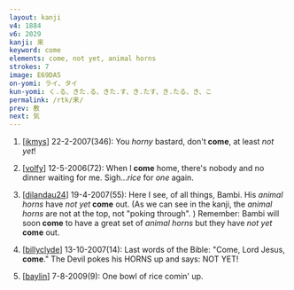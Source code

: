 ```yaml
---
layout: kanji
v4: 1884
v6: 2029
kanji: 来
keyword: come
elements: come, not yet, animal horns
strokes: 7
image: E69DA5
on-yomi: ライ、タイ
kun-yomi: く.る、きた.る、きた.す、き.たす、き.たる、き、こ
permalink: /rtk/来/
prev: 敷
next: 気
---
```


1) [<a href="http://kanji.koohii.com/profile/ikmys">ikmys</a>] 22-2-2007(346): You <em>horny</em> bastard, don&#039;t<strong> come</strong>, at least <em>not yet</em>!

2) [<a href="http://kanji.koohii.com/profile/volfy">volfy</a>] 12-5-2006(72): When I<strong> come</strong> home, there&#039;s nobody and no dinner waiting for me. Sigh...<em>rice</em> for <em>one</em> again.

3) [<a href="http://kanji.koohii.com/profile/dilandau24">dilandau24</a>] 19-4-2007(55): Here I see, of all things, Bambi. His <em>animal horns</em> have <em>not yet</em><strong> come</strong> out. (As we can see in the kanji, the <em>animal horns</em> are not at the top, not &quot;poking through&quot;. ) Remember: Bambi will soon<strong> come</strong> to have a great set of <em>animal horns</em> but they have <em>not yet</em><strong> come</strong> out.

4) [<a href="http://kanji.koohii.com/profile/billyclyde">billyclyde</a>] 13-10-2007(14): Last words of the Bible: &quot;Come, Lord Jesus,<strong> come</strong>.&quot; The Devil pokes his HORNS up and says: NOT YET!

5) [<a href="http://kanji.koohii.com/profile/baylin">baylin</a>] 7-8-2009(9): One bowl of rice comin&#039; up.

